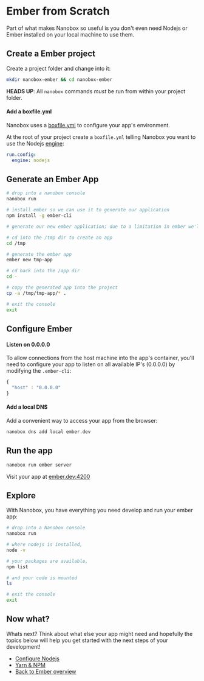 # Ember from Scratch
Part of what makes Nanobox so useful is you don't even need Nodejs or Ember installed on your local machine to use them.

## Create a Ember project
Create a project folder and change into it:

```bash
mkdir nanobox-ember && cd nanobox-ember
```

**HEADS UP**: All `nanobox` commands *must* be run from within your project folder.

#### Add a boxfile.yml
Nanobox uses a <a href="https://docs.nanobox.io/boxfile/" target="\_blank">boxfile.yml</a> to configure your app's environment.

At the root of your project create a `boxfile.yml` telling Nanobox you want to use the Nodejs <a href="https://docs.nanobox.io/engines/" target="\_blank">engine</a>:

```yaml
run.config:
  engine: nodejs
```

## Generate an Ember App

```bash
# drop into a nanobox console
nanobox run

# install ember so we can use it to generate our application
npm install -g ember-cli

# generate our new ember application; due to a limitation in ember we'll have to generate our app in another folder and move it where we want it

# cd into the /tmp dir to create an app
cd /tmp

# generate the ember app
ember new tmp-app

# cd back into the /app dir
cd -

# copy the generated app into the project
cp -a /tmp/tmp-app/* .

# exit the console
exit
```

## Configure Ember

#### Listen on 0.0.0.0
To allow connections from the host machine into the app's container, you'll need to configure your app to listen on all available IP's (0.0.0.0) by modifying the `.ember-cli`:

```javascript
{
  "host" : "0.0.0.0"
}
```

#### Add a local DNS
Add a convenient way to access your app from the browser:

```bash
nanobox dns add local ember.dev
```

## Run the app

```bash
nanobox run ember server
```

Visit your app at <a href="http://ember.dev:4200" target="\_blank">ember.dev:4200</a>

## Explore
With Nanobox, you have everything you need develop and run your ember app:

```bash
# drop into a Nanobox console
nanobox run

# where nodejs is installed,
node -v

# your packages are available,
npm list

# and your code is mounted
ls

# exit the console
exit
```

## Now what?
Whats next? Think about what else your app might need and hopefully the topics below will help you get started with the next steps of your development!

* [Configure Nodejs](/nodejs/ember/configure-nodejs)
* [Yarn & NPM](/nodejs/ember/package-managers)
* [Back to Ember overview](/nodejs/ember)

